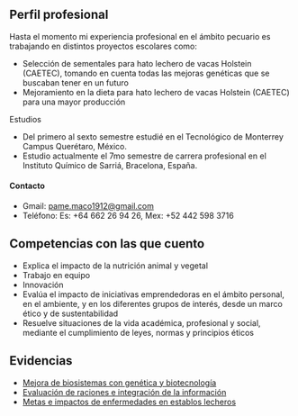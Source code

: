 ## Perfil profesional 

Hasta el momento mi experiencia profesional en el ámbito pecuario es trabajando en distintos proyectos escolares como:
-	Selección de sementales para hato lechero de vacas Holstein (CAETEC), tomando en cuenta todas las mejoras genéticas que se buscaban tener en un futuro 
-	Mejoramiento en la dieta para hato lechero de vacas Holstein (CAETEC) para una mayor producción

Estudios
- Del primero al sexto semestre estudié en el Tecnológico de Monterrey Campus Querétaro, México.
- Estudio actualmente el 7mo semestre de carrera profesional en el Instituto Químico de Sarriá, Bracelona, España. 

#### Contacto
- Gmail: pame.maco1912@gmail.com
- Teléfono: Es: +64 662 26 94 26, Mex: +52 442 598 3716

## Competencias con las que cuento
 - Explica el impacto de la nutrición animal y vegetal
 - Trabajo en equipo
 - Innovación
 - Evalúa el impacto de iniciativas emprendedoras en el ámbito personal, en el ambiente, y en los diferentes grupos de interés, desde un marco ético y de sustentabilidad
 - Resuelve situaciones de la vida académica, profesional y social, mediante el cumplimiento de leyes, normas y principios éticos

## Evidencias 
- [Mejora de biosistemas con genética y biotecnología](https://drive.google.com/file/d/1CjwWegONvLmLnxJd_gEryZkCqLQ9qQmB/view?usp=sharing)
- [Evaluación de raciones e integración de la información](https://drive.google.com/file/d/1c8tWiiZFyKEYGNQnPLZFNAcjHeV9j_fX/view?usp=sharing)
- [Metas e impactos de enfermedades en establos lecheros](https://drive.google.com/file/d/1n4G-3Bk_E_LKHBFQhG58F8Jod_GAbGRz/view?usp=sharing)



